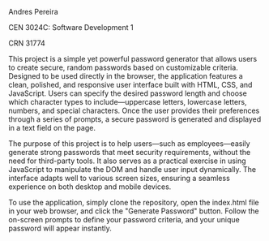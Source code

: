 Andres Pereira 

CEN 3024C: Software Development 1

CRN 31774

This project is a simple yet powerful password generator that allows users to create secure, random passwords based on customizable criteria. Designed to be used directly in the browser, the application features a clean, polished, and responsive user interface built with HTML, CSS, and JavaScript. Users can specify the desired password length and choose which character types to include—uppercase letters, lowercase letters, numbers, and special characters. Once the user provides their preferences through a series of prompts, a secure password is generated and displayed in a text field on the page.

The purpose of this project is to help users—such as employees—easily generate strong passwords that meet security requirements, without the need for third-party tools. It also serves as a practical exercise in using JavaScript to manipulate the DOM and handle user input dynamically. The interface adapts well to various screen sizes, ensuring a seamless experience on both desktop and mobile devices.

To use the application, simply clone the repository, open the index.html file in your web browser, and click the "Generate Password" button. Follow the on-screen prompts to define your password criteria, and your unique password will appear instantly.
